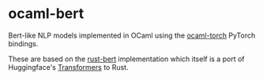 # ocaml-bert
Bert-like NLP models implemented in OCaml using the
[ocaml-torch](https://github.com/LaurentMazare/ocaml-torch) PyTorch bindings.

These are based on the [rust-bert](https://github.com/guillaume-be/rust-bert)
implementation which itself is a port of Huggingface's [Transformers](https://github.com/huggingface/transformers)
to Rust.

